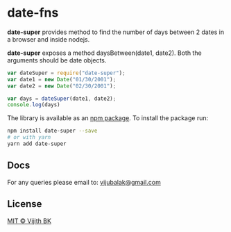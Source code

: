 # date-fns

**date-super** provides method to find the number of days between 2 dates in a browser and inside nodejs.

**date-super** exposes a method daysBetween(date1, date2). Both the arguments should be date objects.

```js
var dateSuper = require("date-super");
var date1 = new Date("01/30/2001");
var date2 = new Date("02/30/2001");

var days = dateSuper(date1, date2);
console.log(days)

```

The library is available as an [npm package](https://www.npmjs.com/package/date-super).
To install the package run:

```bash
npm install date-super --save
# or with yarn
yarn add date-super
```

## Docs

For any queries please email to: vijubalak@gmail.com

## License

[MIT © Vijith BK](http://www.codestack.in/)

